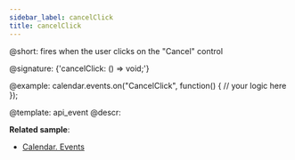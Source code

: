```yaml
---
sidebar_label: cancelClick
title: cancelClick
---          
```


@short: fires when the user clicks on the "Cancel" control

@signature: {'cancelClick: () => void;'}

@example:
calendar.events.on("CancelClick", function() {
    // your logic here
});


@template: api_event
@descr:

**Related sample**:
- [Calendar. Events](https://snippet.dhtmlx.com/7kj7fiek)

